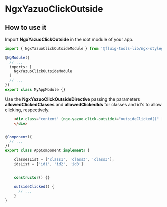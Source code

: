 # NgxYazuoClickOutside

## How to use it
Import **NgxYazuoClickOutside** in the root module of your app.

```ts
import { NgxYazuoClickOutsideModule } from '@fluig-tools-lib/ngx-styleguide';

@NgModule({
  // ...
  imports: [
    NgxYazuoClickOutsideModule
  ]
  // ...
})
export class MyAppModule {}
```

Use the **NgxYazuoClickOutsideDirective** passing the parameters **allowedClickedClasses** and **allowedClickedIds** for classes and id's to allow clicking, respectively.


```html
    <div class="content" (ngx-yazuo-click-outside)="outsideClicked()" [allowed-clicked-classes]="classesList" [allowed-clicked-ids]="idsList">
    </div>
```

```ts

@Component({
  // ...
})
export class AppComponent implements {

    classesList = ['class1', 'class2', 'class3'];
    idsList = ['id1', 'id2', 'id3'];


    constructor() {}

    outsideClicked() {
      // ...
    }
}
```